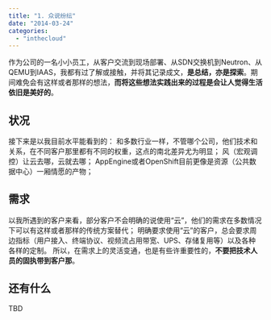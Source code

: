 ```yaml
---
title: "1. 众说纷纭"
date: "2014-03-24"
categories: 
  - "inthecloud"
---
```


作为公司的一名小小员工，从客户交流到现场部署、从SDN交换机到Neutron、从QEMU到IAAS，我都有过了解或接触，并将其记录成文，**是总结，亦是探索**。期间难免会有这样或者那样的想法，**而将这些想法实践出来的过程是会让人觉得生活依旧是美好的**。

## 状况

接下来是以我目前水平能看到的： 和多数行业一样，不管哪个公司，他们技术和关系，在不同客户那里都有不同的权重，这点的南北差异尤为明显； 风（宏观调控）让云去哪，云就去哪； AppEngine或者OpenShift目前更像是资源（公共数据中心）一厢情愿的产物；

## 需求

以我所遇到的客户来看，部分客户不会明确的说使用“云”，他们的需求在多数情况下可以有这样或者那样的传统方案替代； 明确要求使用“云”的客户，总会要求周边指标（用户接入、终端协议、视频流占用带宽、UPS、存储复用等）以及各种各样的定制。 所以，在需求上的灵活变通，也是有些许重要性的，**不要把技术人员的固执带到客户那**。

## 还有什么

TBD

